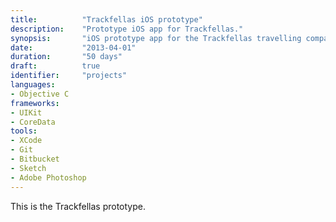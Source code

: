 ```yaml
---
title: 			"Trackfellas iOS prototype"
description:	"Prototype iOS app for Trackfellas."
synopsis:		"iOS prototype app for the Trackfellas travelling companion."
date:			"2013-04-01"
duration:		"50 days"
draft: 			true
identifier:		"projects"
languages: 		
- Objective C
frameworks:
- UIKit
- CoreData
tools:
- XCode
- Git
- Bitbucket
- Sketch
- Adobe Photoshop
---
```


This is the Trackfellas prototype.